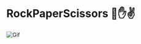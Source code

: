 # RockPaperScissors 👊✋✌

![Gif](https://github.com/Harris-Nazir/RockPaperScissors/assets/118135277/4f13ca00-fb8c-4b28-9faf-fbe13dae7fc5)
